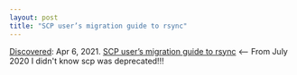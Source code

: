 ```yaml
---
layout: post
title: "SCP user’s migration guide to rsync"
---
```

[Discovered](http://rolandtanglao.com/2020/07/29/p1-blogthis-checkvist-list-links-to-blog/): Apr 6, 2021. [SCP user’s migration guide to rsync](https://fedoramagazine.org/scp-users-migration-guide-to-rsync/) <-- From July 2020 I didn't know scp was deprecated!!!
